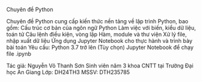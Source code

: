 Chuyên đề Python

Chuyên đề Python cung cấp kiến thức nền tảng về lập trình Python, bao gồm:
Cấu trúc cơ bản của ngôn ngữ Python
Làm việc với biến, kiểu dữ liệu, toán tử
Câu lệnh điều kiện, vòng lặp
Hàm, module và thư viện
Xử lý file, nhập xuất dữ liệu
Ứng dụng Jupyter Notebook cho thực hành và trình bày bài toán
Yêu cầu:
Python 3.7 trở lên
(Tùy chọn) Jupyter Notebook để chạy file .ipynb

Tác giả:
Nguyễn Võ Thanh Sơn
Sinh viên năm 3 khoa CNTT tại Trường Đại học An Giang
Lớp: DH24TH3
MSSV: DTH235785
